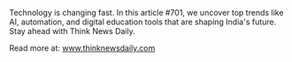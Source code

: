 Technology is changing fast. In this article #701, we uncover top trends like AI, automation, and digital education tools that are shaping India's future. Stay ahead with Think News Daily.

Read more at: www.thinknewsdaily.com